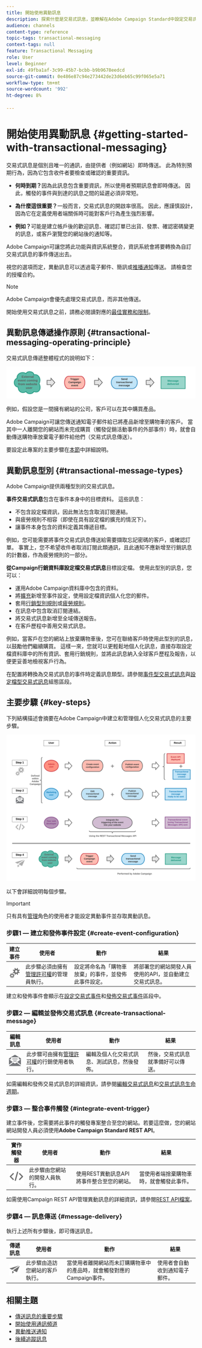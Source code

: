 ```yaml
---
title: 開始使用異動訊息
description: 探索什麼是交易式訊息，並瞭解在Adobe Campaign Standard中設定交易式訊息的主要步驟。
audience: channels
content-type: reference
topic-tags: transactional-messaging
context-tags: null
feature: Transactional Messaging
role: User
level: Beginner
exl-id: 49fba1af-3c99-45b7-bcbb-b9b9678eedcd
source-git-commit: 0e486e87c94e273442de23d6eb65c99f065e5a71
workflow-type: tm+mt
source-wordcount: '992'
ht-degree: 8%

---
```


# 開始使用異動訊息 {#getting-started-with-transactional-messaging}

交易式訊息是個別且唯一的通訊，由提供者（例如網站）即時傳送。 此為特別預期行為，因為它包含收件者要檢查或確認的重要資訊。

* **何時到期？**&#x200B;因為此訊息包含重要資訊，所以使用者預期訊息會即時傳送。 因此，觸發的事件與到達的訊息之間的延遲必須非常短。

* **為什麼這很重要？**&#x200B;一般而言，交易式訊息的開啟率很高。 因此，應謹慎設計，因為它在定義使用者端關係時可能對客戶行為產生強烈影響。

* **例如？**&#x200B;可能是建立帳戶後的歡迎訊息、確認訂單已出貨、發票、確認密碼變更的訊息，或客戶瀏覽您的網站後的通知等。

Adobe Campaign可讓您將此功能與資訊系統整合，資訊系統會將要轉換為自訂交易式訊息的事件傳送出去。

視您的選項而定，異動訊息可以透過電子郵件、簡訊或[推播通知](../../channels/using/transactional-push-notifications.md)傳送。 請檢查您的授權合約。

>[!NOTE]
>
>Adobe Campaign會優先處理交易式訊息，而非其他傳送。

<!--Guidelines to implement transactional messaging capabilities in your website are detailed in [this section](../../api/using/managing-transactional-messages.md).-->

開始使用交易式訊息之前，請務必閱讀對應的[最佳實務和限制](../../channels/using/transactional-messaging-limitations.md)。

## 異動訊息傳遞操作原則 {#transactional-messaging-operating-principle}

交易式訊息傳遞整體程式的說明如下：

![](assets/message-center-process.png)

例如，假設您是一間擁有網站的公司，客戶可以在其中購買產品。

Adobe Campaign可讓您傳送通知電子郵件給已將產品新增至購物車的客戶。 當其中一人離開您的網站而未完成購買（觸發促銷活動事件的外部事件）時，就會自動傳送購物車放棄電子郵件給他們（交易式訊息傳送）。

要設定此專案的主要步驟在[本節](#key-steps)中詳細說明。

## 異動訊息型別 {#transactional-message-types}

Adobe Campaign提供兩種型別的交易式訊息。

**事件交易式訊息**&#x200B;包含在事件本身中的目標資料。 這些訊息：
* 不包含設定檔資訊，因此無法包含取消訂閱連結。
* 與疲勞規則不相容（即使在具有設定檔的擴充的情況下）。
* 讓事件本身包含的資料定義其傳遞目標。

例如，您可能需要將事件交易式訊息傳送給需要擷取忘記密碼的客戶，或確認訂單。 事實上，您不希望收件者取消訂閱此類通訊，且此通知不應新增至行銷訊息的計數器，作為疲勞規則的一部分。

**從Campaign行銷資料庫設定檔交易式訊息**&#x200B;目標設定檔。 使用此型別的訊息，您可以：
* 運用Adobe Campaign資料庫中包含的資料。
* 將[擴充](../../channels/using/configuring-transactional-event.md#enriching-the-transactional-message-content)新增至事件設定，使用設定檔資訊個人化您的郵件。
* 套用[行銷型別規則](../../sending/using/managing-typology-rules.md)或[疲勞規則](../../sending/using/fatigue-rules.md)。
* 在訊息中包含取消訂閱連結。
* 將交易式訊息新增至全域傳送報告。
* 在客戶歷程中善用交易式訊息。

例如，當客戶在您的網站上放棄購物車後，您可在聯絡客戶時使用此型別的訊息，以鼓勵他們繼續購買。 這樣一來，您就可以更輕鬆地個人化訊息，直接存取設定檔資料庫中的所有資訊、套用行銷規則，並將此訊息納入全球客戶歷程及報告，以便更妥善地檢視客戶行為。

在配置將轉換為交易式訊息的事件時定義訊息類型。請參閱[事件型交易式訊息](../../channels/using/configuring-transactional-event.md#event-based-transactional-messages)與[設定檔型交易式訊息](../../channels/using/configuring-transactional-event.md#profile-based-transactional-messages)組態區段。

## 主要步驟 {#key-steps}

下列結構描述會摘要在Adobe Campaign中建立和管理個人化交易式訊息的主要步驟。

![](assets/message-center-overview.png)

以下會詳細說明每個步驟。

>[!IMPORTANT]
>
>只有具有[管理](../../administration/using/users-management.md#functional-administrators)角色的使用者才能設定異動事件並存取異動訊息。

### 步驟1 — 建立和發佈事件設定 {#create-event-configuration}

<!--<img src="assets/do-not-localize/icon_config.svg" width="60px">-->

| 建立事件 | 使用者 | 動作 | 結果 |
| --- |--- |--- |--- |
| <img src="assets/do-not-localize/icon_config.svg" width="60px"> | 此步驟必須由擁有[管理許可權](../../administration/using/users-management.md#functional-administrators)的管理員執行。 | 設定將命名為「購物車放棄」的事件，並發佈此事件設定。 | 將部署您的網站開發人員使用的API，並自動建立交易式訊息。 |

建立和發佈事件會顯示在[設定交易式事件](../../channels/using/configuring-transactional-event.md)和[發佈交易式事件](../../channels/using/publishing-transactional-event.md)區段中。

### 步驟2 — 編輯並發佈交易式訊息 {#create-transactional-message}

<!--<img src="assets/do-not-localize/icon_notification.svg" width="40px">-->

| 編輯訊息 | 使用者 | 動作 | 結果 |
| --- |--- |--- |--- |
| <img src="assets/do-not-localize/icon_notification.svg" width="40px"> | 此步驟可由擁有[管理許可權](../../administration/using/users-management.md#functional-administrators)的行銷使用者執行。 | 編輯及個人化交易式訊息、測試訊息，然後發佈。 | 然後，交易式訊息就準備好可以傳送。 |

如需編輯和發佈交易式訊息的詳細資訊，請參閱[編輯交易式訊息](../../channels/using/editing-transactional-message.md)和[交易式訊息生命週期](../../channels/using/publishing-transactional-message.md)。

### 步驟3 — 整合事件觸發 {#integrate-event-trigger}

<!--<img src="assets/do-not-localize/icon_api.svg" width="55px">-->

建立事件後，您需要將此事件的觸發專案整合至您的網站。<!--In this example, you want a "Cart abandonment" event to be triggered whenever one of your clients leaves your website before purchasing the products in their cart.-->若要這麼做，您的網站網站開發人員必須使用&#x200B;**Adobe Campaign Standard REST API**。

| 實作觸發器 | 使用者 | 動作 | 結果 |
| --- |--- |--- |--- |
| <img src="assets/do-not-localize/icon_api.svg" width="55px"> | 此步驟由您網站的開發人員執行。 | 使用REST異動訊息API將事件整合至您的網站。 | 當使用者端捨棄購物車時，就會觸發此事件。 |

如需使用Campaign REST API管理異動訊息的詳細資訊，請參閱[REST API檔案](../../api/using/managing-transactional-messages.md)。

### 步驟4 — 訊息傳送 {#message-delivery}

<!--<img src="assets/do-not-localize/icon_channels.svg" width="60px">-->

執行上述所有步驟後，即可傳送訊息。

| 傳遞訊息 | 使用者 | 動作 | 結果 |
| --- |--- |--- |--- |
| <img src="assets/do-not-localize/icon_channels.svg" width="60px"> | 此步驟由造訪您網站的客戶執行。 | 當使用者離開網站而未訂購購物車中的產品時，就會觸發對應的Campaign事件。 | 使用者會自動收到通知電子郵件。 |

## 相關主題

* [傳送訊息的重要步驟](../../channels/using/key-steps-to-send-a-message.md)
* [開始使用通訊頻道](../../channels/using/get-started-communication-channels.md)
* [異動推送通知](../../channels/using/transactional-push-notifications.md)
* [後續追蹤訊息](../../channels/using/follow-up-messages.md)
